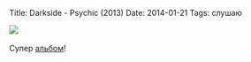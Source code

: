 Title: Darkside - Psychic (2013)
Date: 2014-01-21
Tags: слушаю

<div class="text"><img src="https://dl.dropboxusercontent.com/u/140528/site/darkside-psychic.jpg" /><br /><br />
Супер <a href="https://itunes.apple.com/ru/album/psychic/id687549424?l=en">альбом</a>!</div>